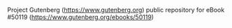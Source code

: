 Project Gutenberg (https://www.gutenberg.org) public repository for eBook #50119 (https://www.gutenberg.org/ebooks/50119)
